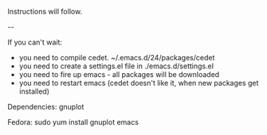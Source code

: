 Instructions will follow.

--

If you can't wait:
 - you need to compile cedet. ~/.emacs.d/24/packages/cedet
 - you need to create a settings.el file in ./emacs.d/settings.el
 - you need to fire up emacs - all packages will be downloaded
 - you need to restart emacs (cedet doesn't like it, when new packages get installed)


 Dependencies: gnuplot

 Fedora: sudo yum install gnuplot emacs 
